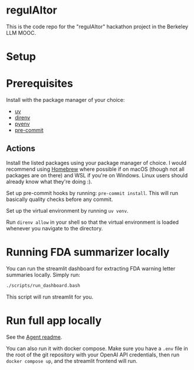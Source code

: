 # regulAItor

This is the code repo for the "regulAItor" hackathon project in the Berkeley LLM
MOOC.

# Setup

# Prerequisites

Install with the package manager of your choice:

* [uv](https://docs.astral.sh/uv/)
* [direnv](https://direnv.net/)
* [pyenv](https://github.com/pyenv/pyenv)
* [pre-commit](https://pre-commit.com)

## Actions

Install the listed packages using your package manager of choice. I would recommend
using [Homebrew](https://brew.sh/) where possible if on macOS (though not all packages are on there)
and WSL if you're on Windows. Linux users should already know what they're doing :).

Set up pre-commit hooks by running: `pre-commit install`. This will run basically quality
checks before any commit.

Set up the virtual environment by running `uv venv`.

Run `direnv allow` in your shell so that the virtual environment is loaded whenever
you navigate to the directory.

# Running FDA summarizer locally

You can run the streamlit dashboard for extracting FDA warning letter summaries locally.
Simply run:

```bash
./scripts/run_dashboard.bash
```

This script will run streamlit for you.

# Run full app locally

See the [Agent readme](/src/Framework/README.md).

You can also run it with docker compose. Make sure you have a `.env` file in the root
of the git repository with your OpenAI API credentials, then run `docker compose up`, and
the streamlit frontend will run.
